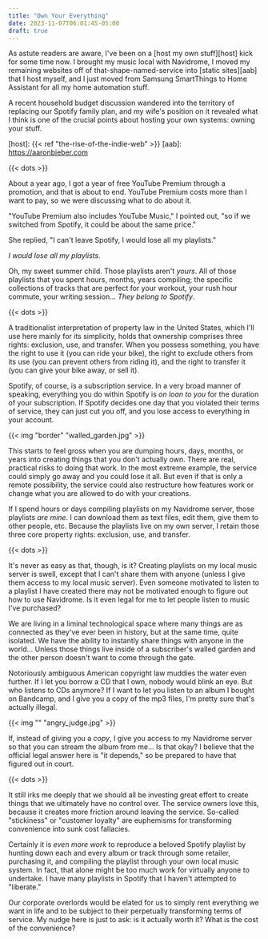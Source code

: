 ```yaml
---
title: "Own Your Everything"
date: 2023-11-07T06:01:45-05:00
draft: true
---
```


As astute readers are aware, I've been on a [host my own stuff][host] kick for
some time now. I brought my music local with Navidrome, I moved my remaining
websites off of that-shape-named-service into [static sites][aab] that I host
myself, and I just moved from Samsung SmartThings to Home Assistant for all my
home automation stuff.

A recent household budget discussion wandered into the territory of replacing
our Spotify family plan, and my wife's position on it revealed what I think is
one of the crucial points about hosting your own systems: owning your stuff.

[host]: {{< ref "the-rise-of-the-indie-web" >}}
[aab]: https://aaronbieber.com

<!--more-->
{{< dots >}}

About a year ago, I got a year of free YouTube Premium through a promotion, and
that is about to end. YouTube Premium costs more than I want to pay, so we were
discussing what to do about it.

"YouTube Premium also includes YouTube Music," I pointed out, "so if we switched
from Spotify, it could be about the same price."

She replied, "I can't leave Spotify, I would lose all my playlists."

*I would lose all my playlists.*

Oh, my sweet summer child. Those playlists aren't *yours*. All of those
playlists that you spent hours, months, years compiling; the specific
collections of tracks that are perfect for your workout, your rush hour commute,
your writing session... *They belong to Spotify*.

{{< dots >}}

A traditionalist interpretation of property law in the United States, which I'll
use here mainly for its simplicity, holds that ownership comprises three rights:
exclusion, use, and transfer. When you possess something, you have the right to
use it (you can ride your bike), the right to exclude others from its use (you
can prevent others from riding it), and the right to transfer it (you can give
your bike away, or sell it).

Spotify, of course, is a subscription service. In a very broad manner of
speaking, everything you do within Spotify is *on loan to you* for the duration
of your subscription. If Spotify decides one day that you violated their terms
of service, they can just cut you off, and you lose access to everything in your
account.

{{< img "border" "walled_garden.jpg" >}}

This starts to feel gross when you are dumping hours, days, months, or years
into creating things that you don't actually own. There are real, practical
risks to doing that work. In the most extreme example, the service could simply
go away and you could lose it all. But even if that is only a remote
possibility, the service could also restructure how features work or change what
you are allowed to do with your creations.

If I spend hours or days compiling playlists on my Navidrome server, those
playlists *are mine*. I can download them as text files, edit them, give them to
other people, etc. Because the playlists live on my own server, I retain those
three core property rights: exclusion, use, and transfer.

{{< dots >}}

It's never as easy as that, though, is it? Creating playlists on my local music
server is swell, except that I can't share them with anyone (unless I give them
access to my local music server). Even someone motivated to listen to a playlist
I have created there may not be motivated enough to figure out how to use
Navidrome. Is it even legal for me to let people listen to music I've purchased?

We are living in a liminal technological space where many things are as
connected as they've ever been in history, but at the same time, quite isolated.
We have the ability to instantly share things with anyone in the world... Unless
those things live inside of a subscriber's walled garden and the other person
doesn't want to come through the gate.

Notoriously ambiguous American copyright law muddies the water even further. If
I let you borrow a CD that I own, nobody would blink an eye. But who listens to
CDs anymore? If I want to let you listen to an album I bought on Bandcamp, and I
give you a copy of the mp3 files, I'm pretty sure that's actually illegal.

{{< img "" "angry_judge.jpg" >}}

If, instead of giving you a *copy*, I give you access to my Navidrome server so
that you can stream the album from me... Is that okay? I believe that the
official legal answer here is "it depends," so be prepared to have that figured
out in court.

{{< dots >}}

It still irks me deeply that we should all be investing great effort to create
things that we ultimately have no control over. The service owners love this,
because it creates more friction around leaving the service. So-called
"stickiness" or "customer loyalty" are euphemisms for transforming convenience
into sunk cost fallacies.

Certainly it is *even more work* to reproduce a beloved Spotify playlist by
hunting down each and every album or track through some retailer, purchasing it,
and compiling the playlist through your own local music system. In fact, that
alone might be too much work for virtually anyone to undertake. I have many
playlists in Spotify that I haven't attempted to "liberate."

Our corporate overlords would be elated for us to simply rent everything we want
in life and to be subject to their perpetually transforming terms of service. My
nudge here is just to ask: is it actually worth it? What is the cost of the
convenience?
